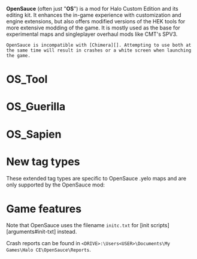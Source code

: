 **OpenSauce** (often just "**OS**") is a mod for Halo Custom Edition and its editing kit. It enhances the in-game experience with customization and engine extensions, but also offers modified versions of the HEK tools for more extensive modding of the game. It is mostly used as the base for experimental maps and singleplayer overhaul mods like CMT's SPV3.

```.alert info
OpenSauce is incompatible with [Chimera][]. Attempting to use both at the same time will result in crashes or a white screen when launching the game.
```

# OS_Tool

# OS_Guerilla

# OS_Sapien

# New tag types
These extended tag types are specific to OpenSauce .yelo maps and are only supported by the OpenSauce mod:

# Game features
Note that OpenSauce uses the filename `initc.txt` for [init scripts][arguments#init-txt] instead.

Crash reports can be found in `<DRIVE>:\Users<USER>\Documents\My Games\Halo CE\OpenSauce\Reports`.
